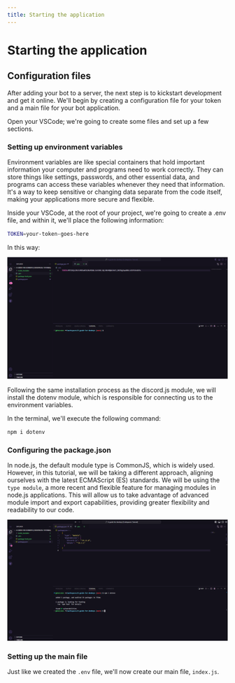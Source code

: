 ```yaml
---
title: Starting the application
---
```


# Starting the application
## Configuration files

After adding your bot to a server, the next step is to kickstart development and get it online. We'll begin by creating a configuration file for your token and a main file for your bot application.

Open your VSCode; we're going to create some files and set up a few sections.

### Setting up environment variables

Environment variables are like special containers that hold important information your computer and programs need to work correctly. They can store things like settings, passwords, and other essential data, and programs can access these variables whenever they need that information. It's a way to keep sensitive or changing data separate from the code itself, making your applications more secure and flexible.

Inside your VSCode, at the root of your project, we're going to create a .env file, and within it, we'll place the following information:
```bash
TOKEN=your-token-goes-here
```
In this way:

![](./images/starting-the-application/env.png)

Following the same installation process as the discord.js module, we will install the dotenv module, which is responsible for connecting us to the environment variables.

In the terminal, we'll execute the following command:
```bash
npm i dotenv
```

### Configuring the package.json

In node.js, the default module type is CommonJS, which is widely used. However, in this tutorial, we will be taking a different approach, aligning ourselves with the latest ECMAScript (ES) standards. We will be using the `type module`, a more recent and flexible feature for managing modules in node.js applications. This will allow us to take advantage of advanced module import and export capabilities, providing greater flexibility and readability to our code.

![](./images/starting-the-application/type-module.png)

### Setting up the main file

Just like we created the `.env` file, we'll now create our main file, `index.js`.

